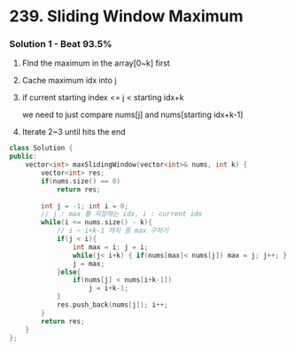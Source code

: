 # 239. Sliding Window Maximum


### Solution 1 - Beat 93.5%

1. FInd the maximum in the array[0~k] first

2. Cache maximum idx into j

3. if current starting index <= j < starting idx+k

    we need to just compare nums[j] and nums[starting idx+k-1]

4. Iterate 2~3 until hits the end

```cpp
class Solution {
public:
    vector<int> maxSlidingWindow(vector<int>& nums, int k) {
        vector<int> res;
        if(nums.size() == 0)
            return res;
        
        int j = -1; int i = 0;
        // j : max 를 저장하는 idx, i : current idx
        while(i <= nums.size() - k){
            // i ~ i+k-1 까지 중 max 구하기
            if(j < i){
                int max = i; j = i;
                while(j< i+k) { if(nums[max]< nums[j]) max = j; j++; }
                j = max; 
            }else{
                if(nums[j] < nums[i+k-1])
                    j = i+k-1;
            }
            res.push_back(nums[j]); i++;
        }
        return res;
    }
};
```